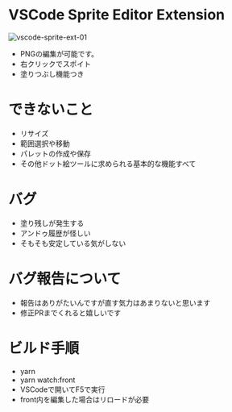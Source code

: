 # VSCode Sprite Editor Extension

![vscode-sprite-ext-01](https://user-images.githubusercontent.com/3132889/92393088-467a6b00-f15a-11ea-8d04-f1e5bda9b5ba.gif)

- PNGの編集が可能です。
- 右クリックでスポイト
- 塗りつぶし機能つき

# できないこと

- リサイズ
- 範囲選択や移動
- パレットの作成や保存
- その他ドット絵ツールに求められる基本的な機能すべて

# バグ

- 塗り残しが発生する
- アンドゥ履歴が怪しい
- そもそも安定している気がしない

# バグ報告について

- 報告はありがたいんですが直す気力はあまりないと思います
- 修正PRまでくれると嬉しいです

# ビルド手順

- yarn
- yarn watch:front
- VSCodeで開いてF5で実行
- front内を編集した場合はリロードが必要
